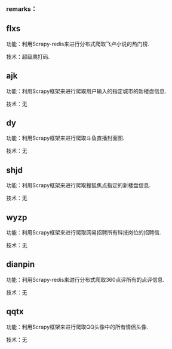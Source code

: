 ### remarks：
##  flxs
功能：利用Scrapy-redis来进行分布式爬取飞卢小说的热门榜.

技术：超级鹰打码.

##  ajk
功能：利用Scrapy框架来进行爬取用户输入的指定城市的新楼盘信息.

技术：无

##  dy
功能：利用Scrapy框架来进行爬取斗鱼直播封面图.

技术：无

##  shjd
功能：利用Scrapy框架来进行爬取搜狐焦点指定的新楼盘信息.

技术：无

##  wyzp
功能：利用Scrapy框架来进行爬取网易招聘所有科技岗位的招聘信.

技术：无

## dianpin
功能：利用Scrapy-redis来进行分布式爬取360点评所有的点评信息.

技术：无

## qqtx
功能：利用Scrapy框架来进行爬取QQ头像中的所有情侣头像.

技术：无
